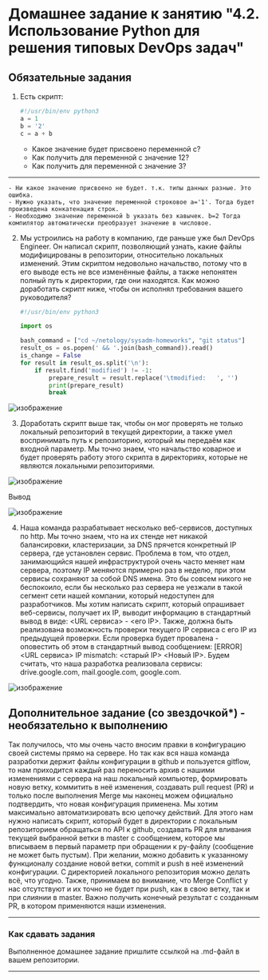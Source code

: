 # Домашнее задание к занятию "4.2. Использование Python для решения типовых DevOps задач"

## Обязательные задания

1. Есть скрипт:
	```python
    #!/usr/bin/env python3
	a = 1
	b = '2'
	c = a + b
	```
	* Какое значение будет присвоено переменной c?
	* Как получить для переменной c значение 12?
	* Как получить для переменной c значение 3?


------------------------------------
	- Ни какое значение присвоено не будет. т.к. типы данных разные. Это ошибка.
	- Нужно указать, что значение переменной строковое a='1'. Тогда будет произведена конкатенация строк.
	- Необходимо значение переменной b указать без кавычек. b=2 Тогда компилятор автоматически преобразует значение в числовое.


2. Мы устроились на работу в компанию, где раньше уже был DevOps Engineer. Он написал скрипт, позволяющий узнать, какие файлы модифицированы в репозитории, относительно локальных изменений. Этим скриптом недовольно начальство, потому что в его выводе есть не все изменённые файлы, а также непонятен полный путь к директории, где они находятся. Как можно доработать скрипт ниже, чтобы он исполнял требования вашего руководителя?

	```python
    #!/usr/bin/env python3

    import os

	bash_command = ["cd ~/netology/sysadm-homeworks", "git status"]
	result_os = os.popen(' && '.join(bash_command)).read()
    is_change = False
	for result in result_os.split('\n'):
        if result.find('modified') != -1:
            prepare_result = result.replace('\tmodified:   ', '')
            print(prepare_result)
            break

	```

![изображение](https://user-images.githubusercontent.com/89098193/144920243-ba2e6498-397f-44da-a8f0-fbe1fe9beb94.png)



3. Доработать скрипт выше так, чтобы он мог проверять не только локальный репозиторий в текущей директории, а также умел воспринимать путь к репозиторию, который мы передаём как входной параметр. Мы точно знаем, что начальство коварное и будет проверять работу этого скрипта в директориях, которые не являются локальными репозиториями.

![изображение](https://user-images.githubusercontent.com/89098193/144920263-b9ef7946-3aac-4b11-ad12-c0d5c207fe0a.png)

Вывод

![изображение](https://user-images.githubusercontent.com/89098193/144920306-18d02cef-ab36-4508-905a-d3259ca56650.png)



4. Наша команда разрабатывает несколько веб-сервисов, доступных по http. Мы точно знаем, что на их стенде нет никакой балансировки, кластеризации, за DNS прячется конкретный IP сервера, где установлен сервис. Проблема в том, что отдел, занимающийся нашей инфраструктурой очень часто меняет нам сервера, поэтому IP меняются примерно раз в неделю, при этом сервисы сохраняют за собой DNS имена. Это бы совсем никого не беспокоило, если бы несколько раз сервера не уезжали в такой сегмент сети нашей компании, который недоступен для разработчиков. Мы хотим написать скрипт, который опрашивает веб-сервисы, получает их IP, выводит информацию в стандартный вывод в виде: <URL сервиса> - <его IP>. Также, должна быть реализована возможность проверки текущего IP сервиса c его IP из предыдущей проверки. Если проверка будет провалена - оповестить об этом в стандартный вывод сообщением: [ERROR] <URL сервиса> IP mismatch: <старый IP> <Новый IP>. Будем считать, что наша разработка реализовала сервисы: drive.google.com, mail.google.com, google.com.


![изображение](https://user-images.githubusercontent.com/89098193/144920400-6aea439f-992b-4a80-b250-23e6bb1cadab.png)

## Дополнительное задание (со звездочкой*) - необязательно к выполнению

Так получилось, что мы очень часто вносим правки в конфигурацию своей системы прямо на сервере. Но так как вся наша команда разработки держит файлы конфигурации в github и пользуется gitflow, то нам приходится каждый раз переносить архив с нашими изменениями с сервера на наш локальный компьютер, формировать новую ветку, коммитить в неё изменения, создавать pull request (PR) и только после выполнения Merge мы наконец можем официально подтвердить, что новая конфигурация применена. Мы хотим максимально автоматизировать всю цепочку действий. Для этого нам нужно написать скрипт, который будет в директории с локальным репозиторием обращаться по API к github, создавать PR для вливания текущей выбранной ветки в master с сообщением, которое мы вписываем в первый параметр при обращении к py-файлу (сообщение не может быть пустым). При желании, можно добавить к указанному функционалу создание новой ветки, commit и push в неё изменений конфигурации. С директорией локального репозитория можно делать всё, что угодно. Также, принимаем во внимание, что Merge Conflict у нас отсутствуют и их точно не будет при push, как в свою ветку, так и при слиянии в master. Важно получить конечный результат с созданным PR, в котором применяются наши изменения. 




---

### Как сдавать задания

Выполненное домашнее задание пришлите ссылкой на .md-файл в вашем репозитории.

---
